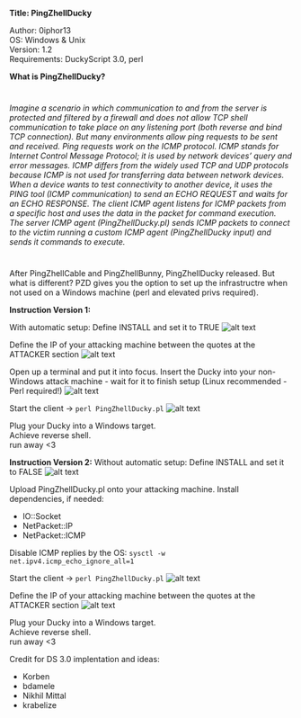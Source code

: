**Title: PingZhellDucky**

<p>Author: 0iphor13<br>
OS: Windows & Unix<br>
Version: 1.2<br>
Requirements: DuckyScript 3.0, perl</p>

**What is PingZhellDucky?**
#
*Imagine a scenario in which communication to and from the server is protected and filtered by a firewall and does not allow TCP shell communication to take place on any listening port (both reverse and bind TCP connection).*
*But many environments allow ping requests to be sent and received. Ping requests work on the ICMP protocol.*
*ICMP stands for Internet Control Message Protocol; it is used by network devices’ query and error messages. ICMP differs from the widely used TCP and UDP protocols because ICMP is not used for transferring data between network devices.*
*When a device wants to test connectivity to another device, it uses the PING tool (ICMP communication) to send an ECHO REQUEST and waits for an ECHO RESPONSE.*
*The client ICMP agent listens for ICMP packets from a specific host and uses the data in the packet for command execution.*
*The server ICMP agent (PingZhellDucky.pl) sends ICMP packets to connect to the victim running a custom ICMP agent (PingZhellDucky input) and sends it commands to execute.*
#
After PingZhellCable and PingZhellBunny, PingZhellDucky released. But what is different? PZD gives you the option to set up the infrastructre when not used on a Windows machine (perl and elevated privs required).

**Instruction Version 1:**

With automatic setup:
Define INSTALL and set it to TRUE
![alt text](https://github.com/0iphor13/usbrubberducky-payloads/blob/master/payloads/library/remote_access/PingZhellDucky/media/install.png)

Define the IP of your attacking machine between the quotes at the ATTACKER section
![alt text](https://github.com/0iphor13/usbrubberducky-payloads/blob/master/payloads/library/remote_access/PingZhellDucky/media/ip.png)

Open up a terminal and put it into focus. Insert the Ducky into your non-Windows attack machine - wait for it to finish setup (Linux recommended - Perl required!)
![alt text](https://github.com/0iphor13/usbrubberducky-payloads/blob/master/payloads/library/remote_access/PingZhellDucky/media/setup.png)

Start the client -> `perl PingZhellDucky.pl`
![alt text](https://github.com/0iphor13/usbrubberducky-payloads/blob/master/payloads/library/remote_access/PingZhellDucky/media/Client.png)

<p>Plug your Ducky into a Windows target.<br>
Achieve reverse shell.<br>
   run away <3</p>

**Instruction Version 2:**
Without automatic setup:
Define INSTALL and set it to FALSE
![alt text](https://github.com/0iphor13/usbrubberducky-payloads/blob/master/payloads/library/remote_access/PingZhellDucky/media/install.png)

Upload PingZhellDucky.pl onto your attacking machine.
Install dependencies, if needed:
- IO::Socket
- NetPacket::IP
- NetPacket::ICMP

Disable ICMP replies by the OS:
    `sysctl -w net.ipv4.icmp_echo_ignore_all=1`

Start the client -> `perl PingZhellDucky.pl`
![alt text](https://github.com/0iphor13/usbrubberducky-payloads/blob/master/payloads/library/remote_access/PingZhellDucky/media/Client.png)

Define the IP of your attacking machine between the quotes at the ATTACKER section
![alt text](https://github.com/0iphor13/usbrubberducky-payloads/blob/master/payloads/library/remote_access/PingZhellDucky/media/ip.png)

<p>Plug your Ducky into a Windows target.<br>
Achieve reverse shell.<br>
   run away <3</p>


Credit for DS 3.0 implentation and ideas:
- Korben
- bdamele
- Nikhil Mittal
- krabelize

